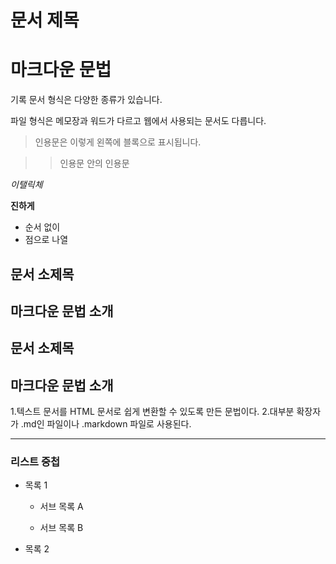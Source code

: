 # 문서 제목
# 마크다운 문법

기록
문서 형식은 다양한 종류가 있습니다.

파일 형식은 메모장과 워드가 다르고 웹에서 사용되는 문서도 다릅니다.

> 인용문은 이렇게 왼쪽에 블록으로 표시됩니다.

>> 인용문 안의 인용문

*이탤릭체*

**진하게**

* 순서 없이
* 점으로 나열

## 문서 소제목

## 마크다운 문법 소개

## 문서 소제목

## 마크다운 문법 소개

1.텍스트 문서를 HTML 문서로 쉽게 변환할 수 있도록 만든 문법이다.
2.대부분 확장자가 .md인 파일이나 .markdown 파일로 사용된다.
___

### 리스트 중첩
- 목록 1

  - 서브 목록 A
  
  - 서브 목록 B
  
- 목록 2
